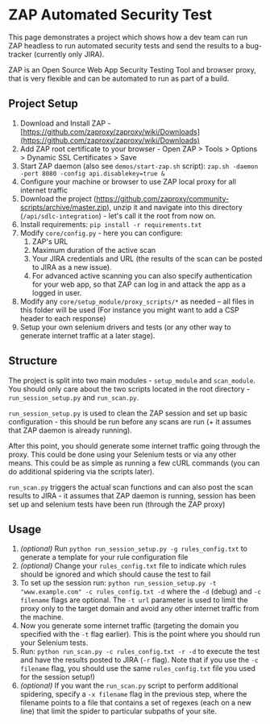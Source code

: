 # ZAP Automated Security Test
This page demonstrates a project which shows how a dev team can run ZAP headless to run automated security tests and send the results to a bug-tracker (currently only JIRA).

ZAP is an Open Source Web App Security Testing Tool and browser proxy, that is very flexible and can be automated to run as part of a build.

## Project Setup

1.  Download and Install ZAP - [https://github.com/zaproxy/zaproxy/wiki/Downloads](https://github.com/zaproxy/zaproxy/wiki/Downloads)
2.  Add ZAP root certificate to your browser - Open ZAP > Tools > Options > Dynamic SSL Certificates > Save
3.  Start ZAP daemon (also see `demos/start-zap.sh` script): `zap.sh -daemon -port 8080 -config api.disablekey=true &`
4.  Configure your machine or browser to use ZAP local proxy for all internet traffic
5.  Download the project (https://github.com/zaproxy/community-scripts/archive/master.zip), unzip it and navigate into this directory (`/api/sdlc-integration`) - let's call it the root from now on.
6.  Install requirements: `pip install -r requirements.txt`
7.  Modify `core/config.py` - here you can configure:
    1. ZAP's URL
    2. Maximum duration of the active scan
    3. Your JIRA credentials and URL (the results of the scan can be posted to JIRA as a new issue). 
    4. For advanced active scanning you can also specify authentication for your web app, so that ZAP can log in and attack the app as a logged in user.
8.  Modify any `core/setup_module/proxy_scripts/*` as needed – all files in this folder will be used  (For instance you might want to add a CSP header to each response)
9.  Setup your own selenium drivers and tests (or any other way to generate internet traffic at a later stage).

## Structure

The project is split into two main modules - `setup_module` and `scan_module`. You should only care about the two scripts located in the root directory - `run_session_setup.py` and `run_scan.py`.

`run_session_setup.py` is used to clean the ZAP session and set up basic configuration - this should be run before any scans are run (+ it assumes that ZAP daemon is already running). 

After this point, you should generate some internet traffic going through the proxy. This could be done using your Selenium tests or via any other means. This could be as simple as running a few cURL commands (you can do additional spidering via the scripts later).

`run_scan.py` triggers the actual scan functions and can also post the scan results to JIRA - it assumes that ZAP daemon is running, session has been set up and selenium tests have been run (through the ZAP proxy)

## Usage

1.  *(optional)* Run `python run_session_setup.py -g rules_config.txt` to generate a template for your rule configuration file
2.  *(optional)* Change your `rules_config.txt` file to indicate which rules should be ignored and which should cause the test to fail
3.  To set up the session run: `python run_session_setup.py -t "www.example.com" -c rules_config.txt -d` where the `-d` (debug) and `-c filename` flags are optional. The `-t url` parameter is used to limit the proxy only to the target domain and avoid any other internet traffic from the machine. 
4.  Now you generate some internet traffic (targeting the domain you specified with the `-t` flag earlier). This is the point where you should run your Selenium tests.
5.  Run: `python run_scan.py -c rules_config.txt -r -d` to execute the test and have the results posted to JIRA (`-r` flag). Note that if you use the `-c filename` flag, you should use the same `rules_config.txt` file you used for the session setup!)
6.  *(optional)* If you want the `run_scan.py` script to perform additional spidering, specify a `-x filename` flag in the previous step, where the filename points to a file that contains a set of regexes (each on a new line) that limit the spider to particular subpaths of your site.
